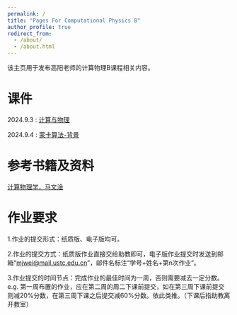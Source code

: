 ```yaml
---
permalink: /
title: "Pages For Computational Physics B"
author_profile: true
redirect_from: 
  - /about/
  - /about.html
---
```

该主页用于发布高阳老师的计算物理B课程相关内容。

课件
======
2024.9.3 : [计算与物理](http://zhoujikunn.github.io/files/计算与物理.pdf)

2024.9.4 : [蒙卡算法-背景](http://zhoujikunn.github.io/files/蒙卡算法-背景.pdf)


参考书籍及资料
======
[计算物理学，马文淦](http://zhoujikunn.github.io/files/计算物理学.pdf)


作业要求
======
1.作业的提交形式：纸质版、电子版均可。

2.作业的提交方式：纸质版作业直接交给助教即可，电子版作业提交时发送到邮箱“mjwei@mail.ustc.edu.cn”，邮件名标注“学号+姓名+第n次作业”。

3.作业提交的时间节点：完成作业的最佳时间为一周，否则需要减去一定分数。e.g. 第一周布置的作业，应在第二周的周二下课前提交，如在第三周下课前提交则减20%分数，在第三周下课之后提交减60%分数。依此类推。（下课后指助教离开教室）
